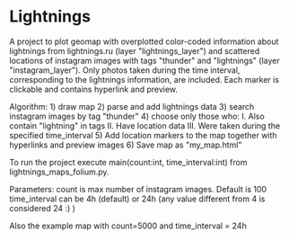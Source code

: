 # Lightnings
A project to plot geomap with overplotted color-coded information about lightnings from lightnings.ru (layer "lightnings_layer")
 and scattered locations of instagram images with tags "thunder" and "lightnings" (layer "instagram_layer"). 
Only photos taken during the time interval, corresponding to the lightnings information, are included. Each marker is clickable and contains hyperlink and preview.

Algorithm: 1) draw map
	2) parse and add lightnings data
	3) search instagram images by tag "thunder"
	4) choose only those who: I. Also contain "lightning" in tags
				II. Have location data
				III. Were taken during the specified time_interval
	5) Add location markers to the map together with hyperlinks and preview images
	6) Save map as "my_map.html"

To run the project execute main(count:int, time_interval:int) from lightnings_maps_folium.py.

Parameters:
    count is max number of instagram images. Default is 100
    time_interval can be 4h (default) or 24h (any value different from 4 is considered 24 :) )

Also the example map with count=5000 and time_interval = 24h
